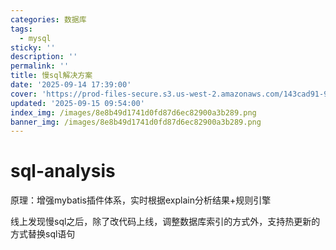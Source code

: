```yaml
---
categories: 数据库
tags:
  - mysql
sticky: ''
description: ''
permalink: ''
title: 慢sql解决方案
date: '2025-09-14 17:39:00'
cover: 'https://prod-files-secure.s3.us-west-2.amazonaws.com/143cad91-961b-48b0-82dc-78fbb6eb5abe/c46ad6c9-c687-4bd8-843b-bfedb8d1eb44/wallhaven-1p71gg.png?X-Amz-Algorithm=AWS4-HMAC-SHA256&X-Amz-Content-Sha256=UNSIGNED-PAYLOAD&X-Amz-Credential=ASIAZI2LB466SN7ZQ2B6%2F20250918%2Fus-west-2%2Fs3%2Faws4_request&X-Amz-Date=20250918T100051Z&X-Amz-Expires=3600&X-Amz-Security-Token=IQoJb3JpZ2luX2VjED4aCXVzLXdlc3QtMiJIMEYCIQDRk%2BlIpVD7APlqCrx7S00fcaRlptvn2WMan8GpCd6PhgIhAOVtzRorLR5X%2FAunavVdBKAfZmBbNO3Geo5zgMyHD8bGKogECLf%2F%2F%2F%2F%2F%2F%2F%2F%2F%2FwEQABoMNjM3NDIzMTgzODA1IgxFFxn82MyYgDqmdZMq3AOitu0wIaW1OlrsdWqj04%2Fe9RY1ed3%2BQkEA1rFrZb61lGNbrQukOXeEy%2BryNFcjEASjCJWgHqmLwxL1N3Z4H8UGxqTAsE3YMGB5kKall44k7IK0X62xR2SItV7sNfIBnY8rEAMzaUmLkXmbyq6MhJ3lSnQxrJaGjP5slF6nHADOjOtK9vSa0X81YM5hO7s6Yg2OLxc3HJsKPVoYlJ63yJZaCcYT%2BADBcA05v3jWb%2BV%2BlPQyazCtkSiN%2Fm5%2FmcAoijYlhRL8z5vQsuwx0AryhC%2F%2BgFH6yyjlrbN7Cebdavq5RF3MlJ6JeuFwdtbD6DAgITwni5edZBWZhGlZyA2PiYwqyPrhhW5Hx%2BCXbEP%2FJfDtbPzOUK9t9nJMw1uPEUPjnUfe%2B1RoK%2FovcjLSv0uxBP%2FVlefFoAVmZZGdIekMSSVRu%2FziYIye%2FBhJnN8kAcra5PDHF43F5As5WBYaRzei%2FiIf5nAqSId0WAgsAVtxkaI7hgJAZqr5XtiGtgIjJ2quSiuUZILhTlVvzw9xYXRuW5rF2WwuypOjOMhiUNgrgjbHTyb3DaO8LdlIFZHeIVfbtbt6fW0f4p3maVZ24j3U%2BC0sYOYADM4sHSXpTLzSnI1%2BBtyuBcSbYaQDEwgDvjDkuq7GBjqkAR0PUaLRg1PVQFBFkM3McsFVbh9OldnGZoY4le4KhisjjTLG%2F9hhW525nqvkzX5FmtU64HDnlR39TD7q%2FxU%2BUfbETSF%2FBJLNV%2BqN1RF7%2B5POGNpiNogbrqQPdTOnEUJ4ezYvOvECGChwGugGcIzQu6exwG59Gbk19RwC8vZOljOaPAfe1SF4PTDW9LEvNAnwWt2K%2F8vRk05ZrscqeR23l%2Fwo%2B%2FDU&X-Amz-Signature=a5c8dd8d6e0bd142c24cee9b590d58c4d7a30d2ac361b80f982b28097eaa1ed9&X-Amz-SignedHeaders=host&x-amz-checksum-mode=ENABLED&x-id=GetObject'
updated: '2025-09-15 09:54:00'
index_img: /images/8e8b49d1741d0fd87d6ec82900a3b289.png
banner_img: /images/8e8b49d1741d0fd87d6ec82900a3b289.png
---
```


# sql-analysis


原理：增强mybatis插件体系，实时根据explain分析结果+规则引擎


线上发现慢sql之后，除了改代码上线，调整数据库索引的方式外，支持热更新的方式替换sql语句

